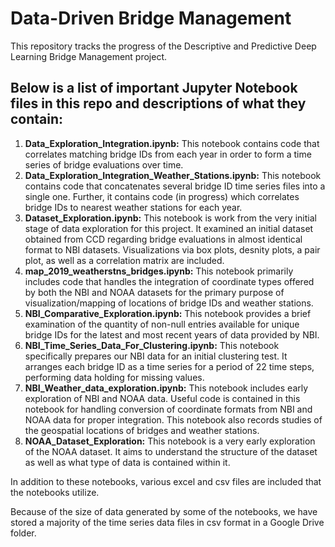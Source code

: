# Data-Driven Bridge Management

This repository tracks the progress of the Descriptive and Predictive Deep Learning Bridge Management project.

## Below is a list of important Jupyter Notebook files in this repo and descriptions of what they contain:

1. **Data_Exploration_Integration.ipynb:** This notebook contains code that correlates matching bridge IDs from each year in order to form a time series of bridge evaluations over time.
2. **Data_Exploration_Integration_Weather_Stations.ipynb:** This notebook contains code that concatenates several bridge ID time series files into a single one. Further, it contains code (in progress) which correlates bridge IDs to nearest weather stations for each year.
3. **Dataset_Exploration.ipynb:** This notebook is work from the very initial stage of data exploration for this project. It examined an initial dataset obtained from CCD regarding bridge evaluations in almost identical format to NBI datasets. Visualizations via box plots, desnity plots, a pair plot, as well as a correlation matrix are included.
4. **map_2019_weatherstns_bridges.ipynb:** This notebook primarily includes code that handles the integration of coordinate types offered by both the NBI and NOAA datasets for the primary purpose of visualization/mapping of locations of bridge IDs and weather stations. 
5. **NBI_Comparative_Exploration.ipynb:** This notebook provides a brief examination of the quantity of non-null entries available for unique bridge IDs for the latest and most recent years of data provided by NBI. 
6. **NBI_Time_Series_Data_For_Clustering.ipynb:** This notebook specifically prepares our NBI data for an initial clustering test. It arranges each bridge ID as a time series for a period of 22 time steps, performing data holding for missing values.
7. **NBI_Weather_data_exploration.ipynb:** This notebook includes early exploration of NBI and NOAA data. Useful code is contained in this notebook for handling conversion of coordinate formats from NBI and NOAA data for proper integration. This notebook also records studies of the geospatial locations of bridges and weather stations.
8. **NOAA_Dataset_Exploration:** This notebook is a very early exploration of the NOAA dataset. It aims to understand the structure of the dataset as well as what type of data is contained within it.

In addition to these notebooks, various excel and csv files are included that the notebooks utilize.

Because of the size of data generated by some of the notebooks, we have stored a majority of the time series data files in csv format in a Google Drive folder.

